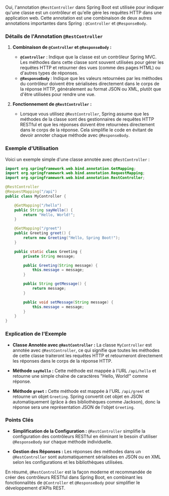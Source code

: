 Oui, l'annotation `@RestController` dans Spring Boot est utilisée pour indiquer qu'une classe est un contrôleur et qu'elle gère les requêtes HTTP dans une application web. Cette annotation est une combinaison de deux autres annotations importantes dans Spring : `@Controller` et `@ResponseBody`.

### Détails de l'Annotation `@RestController`

1. **Combinaison de `@Controller` et `@ResponseBody` :**
   - **`@Controller`** : Indique que la classe est un contrôleur Spring MVC. Les méthodes dans cette classe sont souvent utilisées pour gérer les requêtes HTTP et retourner des vues (comme des pages HTML) ou d'autres types de réponses.
   - **`@ResponseBody`** : Indique que les valeurs retournées par les méthodes du contrôleur doivent être sérialisées directement dans le corps de la réponse HTTP, généralement au format JSON ou XML, plutôt que d'être utilisées pour rendre une vue.

2. **Fonctionnement de `@RestController` :**
   - Lorsque vous utilisez `@RestController`, Spring assume que les méthodes de la classe sont des gestionnaires de requêtes HTTP RESTful et que les réponses doivent être retournées directement dans le corps de la réponse. Cela simplifie le code en évitant de devoir annoter chaque méthode avec `@ResponseBody`.

### Exemple d'Utilisation

Voici un exemple simple d'une classe annotée avec `@RestController` :

```java
import org.springframework.web.bind.annotation.GetMapping;
import org.springframework.web.bind.annotation.RequestMapping;
import org.springframework.web.bind.annotation.RestController;

@RestController
@RequestMapping("/api")
public class MyController {

    @GetMapping("/hello")
    public String sayHello() {
        return "Hello, World!";
    }

    @GetMapping("/greet")
    public Greeting greet() {
        return new Greeting("Hello, Spring Boot!");
    }

    public static class Greeting {
        private String message;

        public Greeting(String message) {
            this.message = message;
        }

        public String getMessage() {
            return message;
        }

        public void setMessage(String message) {
            this.message = message;
        }
    }
}
```

### Explication de l'Exemple

- **Classe Annotée avec `@RestController` :** La classe `MyController` est annotée avec `@RestController`, ce qui signifie que toutes les méthodes de cette classe traiteront les requêtes HTTP et retourneront directement les réponses dans le corps de la réponse HTTP.

- **Méthode `sayHello` :** Cette méthode est mappée à l'URL `/api/hello` et retourne une simple chaîne de caractères "Hello, World!" comme réponse.

- **Méthode `greet` :** Cette méthode est mappée à l'URL `/api/greet` et retourne un objet `Greeting`. Spring convertit cet objet en JSON automatiquement (grâce à des bibliothèques comme Jackson), donc la réponse sera une représentation JSON de l'objet `Greeting`.

### Points Clés

- **Simplification de la Configuration :** `@RestController` simplifie la configuration des contrôleurs RESTful en éliminant le besoin d'utiliser `@ResponseBody` sur chaque méthode individuelle.
  
- **Gestion des Réponses :** Les réponses des méthodes dans un `@RestController` sont automatiquement sérialisées en JSON ou en XML selon les configurations et les bibliothèques utilisées.

En résumé, `@RestController` est la façon moderne et recommandée de créer des contrôleurs RESTful dans Spring Boot, en combinant les fonctionnalités de `@Controller` et `@ResponseBody` pour simplifier le développement d'APIs REST.
